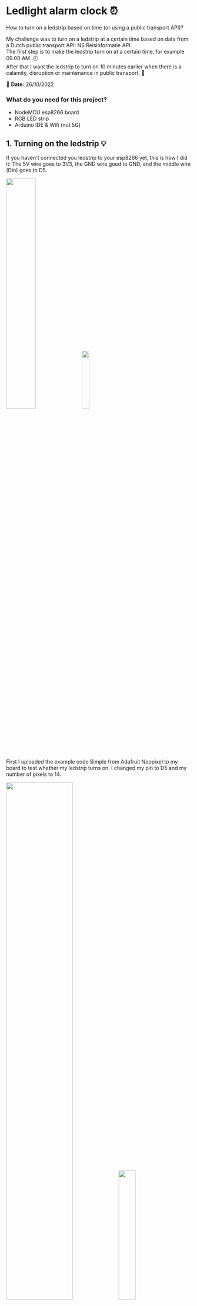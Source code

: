 # Ledlight alarm clock :alarm_clock:
How to turn on a ledstrip based on time (or using a public transport API)?

My challenge was to turn on a ledstrip at a certain time based on data from a Dutch public transport API: NS Reisinformatie API. <br>
The first step is to make the ledstrip turn on at a certain time, for example 09.00 AM. :clock9: <br>
After that I want the ledstrip to turn on 10 minutes earlier when there is a calamity, disruption or maintenance in public transport. :construction:

:calendar: **Date:** 26/10/2022

### What do you need for this project?
- NodeMCU esp8266 board
- RGB LED strip
- Arduino IDE & Wifi (not 5G)

## 1. Turning on the ledstrip :bulb:
If you haven't connected you ledstrip to your esp8266 yet, this is how I did it:
The 5V wire goes to 3V3, the GND wire goed to GND, and the middle wire (Din) goes to D5.

<img src="https://github.com/rarooij98/ledlight-alarm/blob/main/images/wires.PNG" width=40% height=40%> 

<img src="https://github.com/rarooij98/ledlight-alarm/blob/main/images/IMG_20221026_122143.jpg" width=20% height=20%>

First I uploaded the example code Simple from Adafruit Neopixel to my board to test whether my ledstrip turns on. I changed my pin to D5 and my number of pixels to 14. 

<img src="https://github.com/rarooij98/ledlight-alarm/blob/main/images/example2.PNG" width=60% height=60%> <img src="https://github.com/rarooij98/ledlight-alarm/blob/main/images/IMG_20221026_122045.jpg" width=30% height=30%>

Succes! :tada:

## 2. Setting a turn-on time :clock9:
The next step is to make the ledstrip turn on at a certain time.How can I make my ESP know the time? To do this I used the Time library by Michael Margolis. I read the documentation for this library here: https://playground.arduino.cc/Code/Time/

### Timezone
First I needed to set my timezone. You can find your timezone string on this site: https://remotemonitoringsystems.ca/time-zone-abbreviations.php

<img src="https://github.com/rarooij98/ledlight-alarm/blob/main/images/timezone.PNG" width=60% height=60%>

### Internet connection
Then I needed to connect to the internet to get the time from the Network Time Protocol (NTP).
To connect you need can use the libraries WiFi/ESP8266WiFi.
You need to define you connection SSID and password, and then set up the connection in void setup():

<img src="https://github.com/rarooij98/ledlight-alarm/blob/main/images/wifibegin.PNG" width=60% height=60%>

### Print localTime
To test the connection I added this function to print the day of the week and current time:

```
void showTime(tm localTime) {
  Serial.print(localTime.tm_mday);
  Serial.print('/');
  Serial.print(localTime.tm_mon + 1);
  Serial.print('/');
  Serial.print(localTime.tm_year - 100);
  Serial.print('-');
  Serial.print(localTime.tm_hour);
  Serial.print(':');
  Serial.print(localTime.tm_min);
  Serial.print(':');
  Serial.print(localTime.tm_sec);
  Serial.print(" Day of Week ");
  if (localTime.tm_wday == 0)   Serial.println(7);
  else Serial.println(localTime.tm_wday);
}
```

It printed this info to the Serial Monitor every second:

<img src="https://github.com/rarooij98/ledlight-alarm/blob/main/images/printtime.PNG" width=40% height=40%>

Great! :tada:

Now I have to set this data as conditions for the ledstrip to turn on. I did this by writing an if-statement.

If I want to turn on the lights at 09.00 AM, I should write in the if-statament: 

```
if (localTime.tm_hour == 9) {...}
```

When I run this code, the lights will go on at the set time and also print out the current time:

```
    if (localTime.tm_hour == 9) {
      Serial.print("Time to turn on the lights at: ")
      Serial.print(localTime.tm_hour);
      Serial.print(':');
      Serial.print(localTime.tm_min);

      for(int i=0; i<NUM_PIXELS; i++) {
        pixels.setPixelColor(i, pixels.Color(255, 255, 255));
        pixels.show();
        delay(1000);
      }
    }
```

<img src="https://github.com/rarooij98/ledlight-alarm/blob/main/images/time_setup.PNG" width=80% height=80%> <img src="https://github.com/rarooij98/ledlight-alarm/blob/main/images/time_loop.PNG" width=80% height=80%>
<br>(I uploaded the full code to this github repo)

### Test
To test the code I put in the current hour and minute like this:

```
if (localTime.tm_hour == 14 && localTime.tm_min == 32)
```

Do the lights go on at the set time?

<img src="https://github.com/rarooij98/ledlight-alarm/blob/main/images/ontime.PNG" width=60% height=60%>
<img src="https://github.com/rarooij98/ledlight-alarm/blob/main/images/IMG_20221026_143456.jpg" width=30% height=30%>

Yes they do! :tada:

## 3. NS Reisinformatie API. :bullettrain_side:
We can now set a time for our ledstrip to turn on, just like a real alarm clock. :tada:
But if we want to make this even more interesting, we should use data from the NS Reisinformatie API.

### 3.1 - Create your NS API account
To use this API you need to create a free account at https://apiportal.ns.nl/signin and subscribe to their Reisinformatie API. After doing this you can find your API key on your profile page:

<img src="https://github.com/rarooij98/ledlight-alarm/blob/main/images/api.PNG" width=40% height=40%> <img src="https://github.com/rarooij98/ledlight-alarm/blob/main/images/apikey.PNG" width=50% height=50%>

The NS API website has a lot of great code examples, but unfortunately none of them are for Arduino/C++.

<img src="https://github.com/rarooij98/ledlight-alarm/blob/main/images/codexamples.PNG" width=50% height=50%>

So I had to look for other sources on how to connect and get data from this API, and started with this manual that explains how to get weather data: https://www.dfrobot.com/blog-917.html. I also watched this video on how to connect to an API using an ESP8266: https://www.youtube.com/watch?v=HUjFMVOpXBM. This one was very helpful but only covered part of what I needed to do.

### 3.2 - Get the connection string & API key
On the NS API website you can find the connection string for the API you want to connect to. I need to declare this URL and the API key in my code:

```
const String endpoint = "https://gateway.apiportal.ns.nl/reisinformatie-api/api/v3/disruptions[?type][&isActive]";
const String key = "xxxxxxxxxxxxxxxxxxxxxxxxxxxxxxxx";
```

I will use these endpoint and key variables later in void loop().

### 3.3 - Do a GET request
Next I needed to do a GET request. This will get me data about the delays/calamities.
I used the HttpClient library from Adrian McEwen for this (github: https://github.com/amcewen/HttpClient).

```
void loop() {
 
  if ((WiFi.status() == WL_CONNECTED)) { //Check the current connection status
    
    HttpClient http;
 
    http.begin(endpoint + key); //Specify the URL
    int httpCode = http.GET();  //Make the request
 
    if (httpCode > 0) { //Check for the returning code
 
        String payload = http.getString();
        Serial.println(httpCode);
        Serial.println(payload);
      }
 
    else {
      Serial.println("Error on HTTP request");
    }
 
    http.end(); //Free the resources
  }
```

### Error :triangular_flag_on_post:
I kept getting this error about HttpClient:
#### :rotating_light: No matching function for call to 'HttpClient::HttpClient()'

<img src="https://github.com/rarooij98/ledlight-alarm/blob/main/images/errorhttp.PNG" width=80% height=80%>

I found an answer on the Arduino forum: https://forum.arduino.cc/t/no-matching-function-to-call-for-httpclient/688817

<img src="https://github.com/rarooij98/ledlight-alarm/blob/main/images/answer.PNG" width=80% height=80%>

This linked me to the libraries Github page where I could find more information. The error was partly fixed by including the EthernetClient library and initializing the http client this way:

```
WiFiClient c;
HttpClient http(c);
```

### Error :triangular_flag_on_post:
But I still had another error with this library: 
#### :rotating_light: 'class HttpClient' has no member named 'begin'

First I tried deleting and redownloading the library but that didn't do anything.
I couldn't figure it out so I decided to use the method of this source: https://randomnerdtutorials.com/esp8266-nodemcu-http-get-post-arduino/ and use these libraries instead:

```
#include <ESP8266WiFi.h>
#include <ESP8266HTTPClient.h>
#include <WiFiClientSecure.h>
#include <Arduino_JSON.h>
```

This means I used WifiClientSecure instead of EthernetClient & ESP8266HTTPClient instead of HttpClient.
After that I didn't get any error messages anymore but I still couldn't GET any data.  

I tried to give the URL & API key in the following line:

```
http.begin(client, endpoint + key);
```

But something must be wrong with this, because I cannot request anything and get the 'Error on HTTP request' message in the Serial Monitor.

<img src="https://github.com/rarooij98/ledlight-alarm/blob/main/images/httpbegin.PNG" width=50% height=50%> <img src="https://github.com/rarooij98/ledlight-alarm/blob/main/images/reqerror.PNG" width=40% height=40%>

### Changing my URL

I think I had to change the host URL before trying to GET. 

The URL looks like this: 
https://gateway.apiportal.ns.nl/reisinformatie-api/api/v3/disruptions[?type][&isActive]

But you have to fill in the values for **type** and **isActive**, like this:
https://gateway.apiportal.ns.nl/reisinformatie-api/api/v3/disruptions?type=calamity&isActive=true

I also added the hosts fingerprint, you can use this with WiFiClientSecure as extra verification.

```
#define HOST_FINGERPRINT "XX XX XX XX XX XX XX XX XX XX XX XX XX XX XX XX XX XX XX XX"
client.setFingerprint(HOST_FINGERPRINT);
```

<img src="https://github.com/rarooij98/ledlight-alarm/blob/main/images/fingerprint.png" width=80% height=80%>
You can find the fingerprint of a page by clicking on the lock in the address bar and then clicking certificate.

### Error :triangular_flag_on_post:
Now I have a 401 message instead of 404. Something's been found, but I'm not allowed to see it.
#### :rotating_light: "401 Access denied due to missing subscription key. Make sure to include subscription key when making requests to an API."

<img src="https://github.com/rarooij98/ledlight-alarm/blob/main/images/401.PNG" width=100% height=100%>

### Authentication & headers

Maybe there's a problem with my API key? 
Since I'm not sure how API keys work exactly, I did some research:
- According to this source: https://blog.stoplight.io/api-keys-best-practices-to-authenticate-apis, there are multiple ways of using an API key. I think NS uses API headers. The headers usually come after the request line or response line. I need to add a header in my code with the authentication key. 
- I found out on Arduino forum (https://forum.arduino.cc/t/esp8266http-authentication/647375) that I can define my key like this:

```
http.addHeader("Authorization:", "Basic key", true);
```

The NS API uses a Ocp-Apim-Subscription-Key, so the way I did it was:

```
http.addHeader("Ocp-Apim-Subscription-Key", key, true);
```

Now I get access to the data! Finally a 200 message! :tada: :partying_face:

<img src="https://github.com/rarooij98/ledlight-alarm/blob/main/images/200finally.PNG" width=100% height=100%>


### Conclusion
I could get data from the API but I didn't have time to use it to change the turn-on time for the ledstrip.
I did manage to turn on the light at a set time. This could make a simple prototype for an alarmclock with ledstrip.

## Sources :card_file_box:
- https://playground.arduino.cc/Code/Time/
- https://remotemonitoringsystems.ca/time-zone-abbreviations.php
- https://www.ns.nl/reisinformatie/ns-api
- https://www.dfrobot.com/blog-917.html
- https://www.youtube.com/watch?v=HUjFMVOpXBM
- https://forum.arduino.cc/t/no-matching-function-to-call-for-httpclient/688817
- https://randomnerdtutorials.com/esp8266-nodemcu-http-get-post-arduino/
- https://blog.stoplight.io/api-keys-best-practices-to-authenticate-apis
- https://forum.arduino.cc/t/esp8266http-authentication/647375
- https://learn.microsoft.com/nl-nl/azure/cognitive-services/translator/translator-text-apis?tabs=csharp

